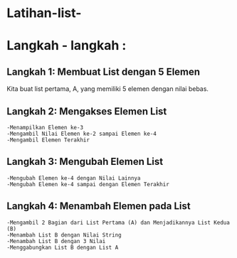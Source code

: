 # Latihan-list-

# Langkah - langkah :

## Langkah 1: Membuat List dengan 5 Elemen
Kita buat list pertama, A, yang memiliki 5 elemen dengan nilai bebas.

## Langkah 2: Mengakses Elemen List
    -Menampilkan Elemen ke-3
    -Mengambil Nilai Elemen ke-2 sampai Elemen ke-4
    -Mengambil Elemen Terakhir

## Langkah 3: Mengubah Elemen List
    -Mengubah Elemen ke-4 dengan Nilai Lainnya
    -Mengubah Elemen ke-4 sampai dengan Elemen Terakhir

## Langkah 4: Menambah Elemen pada List
    -Mengambil 2 Bagian dari List Pertama (A) dan Menjadikannya List Kedua (B)
    -Menambah List B dengan Nilai String
    -Menambah List B dengan 3 Nilai
    -Menggabungkan List B dengan List A